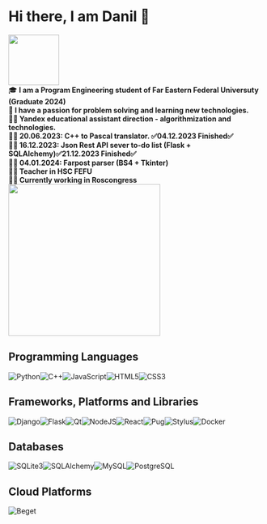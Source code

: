 <h1>Hi there, I am Danil 👋</h1>
<div id="header">
  <img src="https://camo.githubusercontent.com/6510c79f86cdd5e32cf6c5b009548bf09c137f06cffe87acbf41e68cbf0402c1/68747470733a2f2f6d656469612e67697068792e636f6d2f6d656469612f57465a7642375649584267697a336f4458452f67697068792e676966" width="100"/>
</div>
🎓 <b>I am a Program Engineering student of Far Eastern Federal Universuty (Graduate 2024)<br>
🧠 I have a passion for problem solving and learning new technologies.<br>
👨‍🏫 Yandex educational assistant direction - algorithmization and technologies.<br>
👨‍💻 20.06.2023: C++ to Pascal translator. ✅04.12.2023 Finished✅<br>
👨‍💻 16.12.2023: Json Rest API sever to-do list (Flask + SQLAlchemy)✅21.12.2023 Finished✅<br>
👨‍💻 04.01.2024: Farpost parser (BS4 + Tkinter) <br>
👨‍🏫 Teacher in HSC FEFU<br>
👨‍💻 Currently working in Roscongress</b>
<img src = "https://camo.githubusercontent.com/5531f294dbc926191e72f2c5931348ba2650d3375b926a147260f5323e0077a6/68747470733a2f2f6d65646961332e67697068792e636f6d2f6d656469612f785541376264704c78516873535164796f672f67697068792e6769663f6369643d373930623736313165343538343731353265613161653737613633353134303031383133356635336362313831643565267269643d67697068792e6769662663743d67" width="300"/>

## Programming Languages
![Python](https://img.shields.io/badge/python-%2314354C.svg?style=for-the-badge&logo=python&logoColor=white)![C++](https://img.shields.io/badge/c++-%2300599C.svg?style=for-the-badge&logo=c%2B%2B&logoColor=white)![JavaScript](https://img.shields.io/badge/javascript-%23323330.svg?style=for-the-badge&logo=javascript&logoColor=%23F7DF1E)![HTML5](https://img.shields.io/badge/html5-%23E34F26.svg?style=for-the-badge&logo=html5&logoColor=white)![CSS3](https://img.shields.io/badge/css3-%231572B6.svg?style=for-the-badge&logo=css3&logoColor=white)
## Frameworks, Platforms and Libraries
![Django](https://img.shields.io/badge/django-%2314354C.svg?style=for-the-badge&logo=django&logoColor=white)![Flask](https://img.shields.io/badge/flask-%2314354C.svg?style=for-the-badge&logo=flask&logoColor=white)![Qt](https://img.shields.io/badge/qt-%2300599C.svg?style=for-the-badge&logo=qt&logoColor=white)![NodeJS](https://img.shields.io/badge/node.js-%23323330.svg?style=for-the-badge&logo=node.js&logoColor=white)![React](https://img.shields.io/badge/react-%23323330.svg?style=for-the-badge&logo=react&logoColor=%2361DAFB)![Pug](https://img.shields.io/badge/pug-%23E34F26.svg?style=for-the-badge&logo=pug&logoColor=%2361DAFB)![Stylus](https://img.shields.io/badge/stylus-%23E34F26.svg?style=for-the-badge&logo=stylus&logoColor=%2361DAFB)![Docker](https://img.shields.io/badge/docker-%230072C6.svg?style=for-the-badge&logo=docker&logoColor=%2361DAFB)
## Databases
![SQLite3](https://img.shields.io/badge/sqlite3-%2314354C.svg?style=for-the-badge&logo=sqlite&logoColor=white)![SQLAlchemy](https://img.shields.io/badge/sqlalchemy-%2314354C.svg?style=for-the-badge&logo=sqlite&logoColor=white)![MySQL](https://img.shields.io/badge/mysql-%234ea94b.svg?style=for-the-badge&logo=mysql&logoColor=white)![PostgreSQL](https://img.shields.io/badge/postgresql-%231572B6.svg?style=for-the-badge&logo=postgresql&logoColor=white)
## Cloud Platforms
![Beget](https://img.shields.io/badge/beget-%230072C6.svg?style=for-the-badge&logo=azure-devops&logoColor=white)
